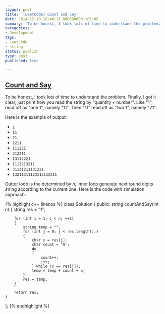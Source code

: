 ```yaml
---
layout: post
title: '[LeetCode] Count and Say'
date: 2014-12-19 18:44:11.000000000 +01:00
summary: 'To be honest, I took lots of time to understand the problem. Finally, I got it clear, just print how you read the string by “quantity + number”.'
categories:
- Development
tags:
- LeetCode
- string
status: publish
type: post
published: true

---
```

## [Count and Say](https://oj.leetcode.com/problems/count-and-say/)

To be honest, I took lots of time to understand the problem. Finally, I got it clear, just print how you read the string by "quantity + number". Like "1", read off as "one 1", namely "11". Then "11" read off as "two 1", namely "21".

Here is the example of output:

- `1`
- `11`
- `21`
- `1211`
- `111221`
- `312211`
- `13112221`
- `1113213211`
- `31131211131221`
- `13211311123113112211`

Outter loop is the determined by $n$, inner loop generate next round digits string according to the current one. Here is the code with simulation approach:

{% highlight c++ linenos %}
class Solution {
public:
    string countAndSay(int n) {
        string res = "1";
        
        for (int i = 1; i < n; ++i)
        {
            string temp = "";
            for (int j = 0; j < res.length();)
            {
                char x = res[j];
                char count = '0';
                do
                {
                    count++;
                    j++;
                } while (x == res[j]);
                temp = temp + count + x;
            }
            res = temp;
        }
        
        return res;
    }
};
{% endhighlight %}